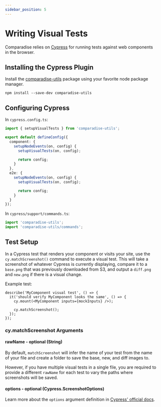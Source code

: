 ```yaml
---
sidebar_position: 5
---
```


# Writing Visual Tests

Comparadise relies on [Cypress](https://www.cypress.io/) for running tests against web components in the browser.

## Installing the Cypress Plugin

Install the [comparadise-utils](https://www.npmjs.com/package/comparadise-utils) package using your favorite node package manager.

```shell
npm install --save-dev comparadise-utils
```

## Configuring Cypress

In `cypress.config.ts`:

```ts
import { setupVisualTests } from 'comparadise-utils';

export default defineConfig({
  component: {
    setupNodeEvents(on, config) {
      setupVisualTests(on, config);

      return config;
    }
  },
  e2e: {
    setupNodeEvents(on, config) {
      setupVisualTests(on, config);

      return config;
    }
  }
});
```

In `cypress/support/commands.ts`:

```ts
import 'comparadise-utils';
import 'comparadise-utils/commands';
```

## Test Setup

In a Cypress test that renders your component or visits your site, use the `cy.matchScreenshot()` command to execute a visual test.
This will take a screenshot of whatever Cypress is currently displaying, compare it to a `base.png` that was
previously downloaded from S3, and output a `diff.png` and `new.png` if there is a visual change.

Example test:

```tsx
describe('MyComponent visual test', () => {
  it('should verify MyComponent looks the same', () => {
    cy.mount(<MyComponent inputs={mockInputs} />);

    cy.matchScreenshot();
  });
});
```

### cy.matchScreenshot Arguments

#### rawName - optional (String)

By default, `matchScreenshot` will infer the name of your test from the name of your file and create a folder to save the base, new, and diff images to.

However, if you have multiple visual tests in a single file, you are required to provide a different `rawName` for each test to vary the paths where screenshots will be saved.

#### options - optional (Cypress.ScreenshotOptions)

Learn more about the `options` argument definition in [Cypress' official docs](https://docs.cypress.io/api/commands/screenshot.html#Arguments).
